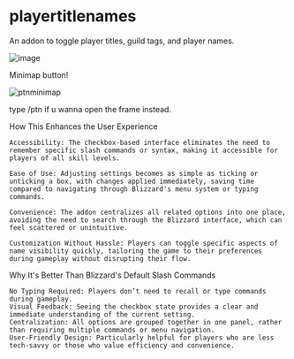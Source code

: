 # playertitlenames
An addon to toggle player titles, guild tags, and player names.

![image](https://github.com/user-attachments/assets/98fdf749-852a-4989-abe7-cac6046c25e9)

Minimap button!

![ptnminimap](https://github.com/user-attachments/assets/72c2b3b5-47ce-4b71-92f2-bdd4fbf40298)

type /ptn if u wanna open the frame instead.

How This Enhances the User Experience

    Accessibility: The checkbox-based interface eliminates the need to remember specific slash commands or syntax, making it accessible for players of all skill levels.

    Ease of Use: Adjusting settings becomes as simple as ticking or unticking a box, with changes applied immediately, saving time compared to navigating through Blizzard's menu system or typing commands.

    Convenience: The addon centralizes all related options into one place, avoiding the need to search through the Blizzard interface, which can feel scattered or unintuitive.

    Customization Without Hassle: Players can toggle specific aspects of name visibility quickly, tailoring the game to their preferences during gameplay without disrupting their flow.

Why It's Better Than Blizzard's Default Slash Commands

    No Typing Required: Players don’t need to recall or type commands during gameplay.
    Visual Feedback: Seeing the checkbox state provides a clear and immediate understanding of the current setting.
    Centralization: All options are grouped together in one panel, rather than requiring multiple commands or menu navigation.
    User-Friendly Design: Particularly helpful for players who are less tech-savvy or those who value efficiency and convenience.

